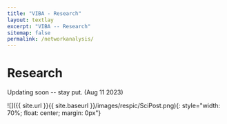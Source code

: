 ```yaml
---
title: "VIBA - Research"
layout: textlay
excerpt: "VIBA -- Research"
sitemap: false
permalink: /networkanalysis/
---
```


# Research

Updating soon -- stay put. (Aug 11 2023)

![]({{ site.url }}{{ site.baseurl }}/images/respic/SciPost.png){: style="width: 70%; float: center; margin: 0px"}


